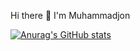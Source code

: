 Hi there 👋
I'm Muhammadjon

[![Anurag's GitHub stats](https://github-readme-stats.vercel.app/api?username=muhammadjon-is)](https://github.com/anuraghazra/github-readme-stats)


